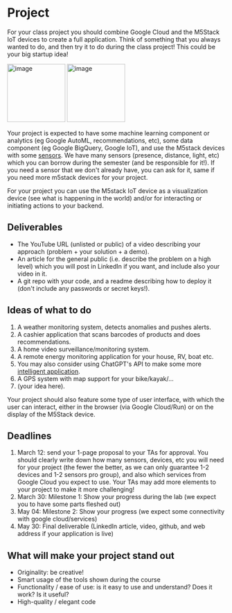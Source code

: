 # Project

For your class project you should combine Google Cloud and the M5Stack IoT devices to create a full application. 
Think of something that you always wanted to do, and then try it to do during the class project! This could be your big startup idea!

<img width="134" alt="image" src="https://user-images.githubusercontent.com/28807066/216301010-7b1297e5-1568-40f8-8bce-b0f545d9d1b4.png">

<img width="134" alt="image" src="https://user-images.githubusercontent.com/28807066/216301115-eaec45d2-e1e9-4b52-8685-ce0531edb72f.png">


Your project is expected to have some machine learning component or analytics (eg Google AutoML, recommendations, etc), some data component (eg Google BigQuery, Google IoT), and use the M5stack devices with some [sensors](https://shop.m5stack.com/collections/m5-sensor). We have many sensors (presence, distance, light, etc) which you can borrow during the semester (and be responsible for it!). If you need a sensor that we don't already have, you can ask for it, same if you need more m5stack devices for your project. 

For your project you can use the M5stack IoT device as a visualization device (see what is happening in the world) and/or for interacting or initiating actions to your backend.


## Deliverables

- The YouTube URL (unlisted or public) of a video describing your approach (problem + your solution + a demo).
- An article for the general public (i.e. describe the problem on a high level) which you will post in LinkedIn if you want, and include also your video in it.
- A git repo with your code, and a readme describing how to deploy it (don't include any passwords or secret keys!).

## Ideas of what to do

1. A weather monitoring system, detects anomalies and pushes alerts.
2. A cashier application that scans barcodes of products and does recommendations.
3. A home video surveillance/monitoring system.
4. A remote energy monitoring application for your house, RV, boat etc.
5. You may also consider using ChatGPT's API to make some more [intelligent application](https://www.youtube.com/watch?v=mCk4Rabkmjc).
6. A GPS system with map support for your bike/kayak/...
7. (your idea here).

Your project should also feature some type of user interface, with which the user can interact, either in the browser (via Google Cloud/Run) or on the display of the M5Stack device.

## Deadlines

1. March 12: send your 1-page proposal to your TAs for approval. You should clearly write down how many sensors, devices, etc you will need for your project (the fewer the better, as we can only guarantee 1-2 devices and 1-2 sensors pro group), and also which services from Google Cloud you expect to use. Your TAs may add more elements to your project to make it more challenging!
2. March 30: Milestone 1: Show your progress during the lab (we expect you to have some parts fleshed out)
3. May 04: Milestone 2: Show your progress (we expect some connectivity with google cloud/services)
4. May 30: Final deliverable (LinkedIn article, video, github, and web address if your application is live)

## What will make your project stand out

- Originality: be creative! 
- Smart usage of the tools shown during the course 
- Functionality / ease of use: is it easy to use and understand? Does it work? Is it useful?
- High-quality / elegant code
